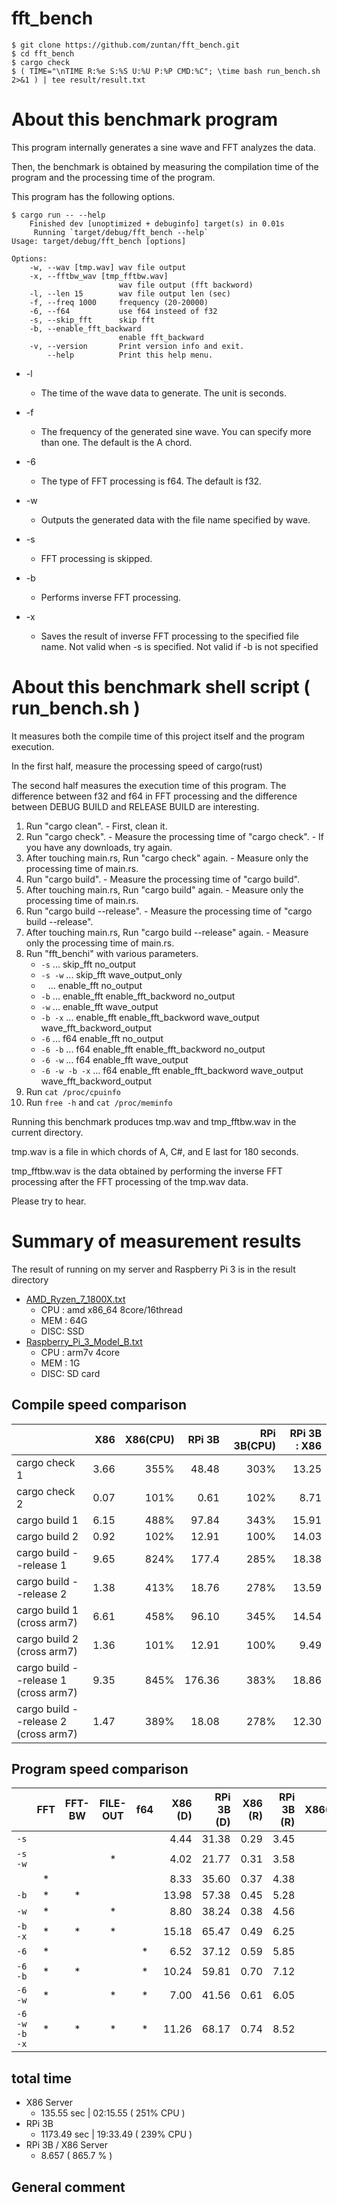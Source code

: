 # fft_bench

```
$ git clone https://github.com/zuntan/fft_bench.git
$ cd fft_bench
$ cargo check
$ ( TIME="\nTIME R:%e S:%S U:%U P:%P CMD:%C"; \time bash run_bench.sh 2>&1 ) | tee result/result.txt
```

# About this benchmark program

This program internally generates a sine wave and FFT analyzes the data.

Then, the benchmark is obtained by measuring the compilation time of the program and the processing time of the program.

This program has the following options.


```
$ cargo run -- --help
    Finished dev [unoptimized + debuginfo] target(s) in 0.01s
     Running `target/debug/fft_bench --help`
Usage: target/debug/fft_bench [options]

Options:
    -w, --wav [tmp.wav] wav file output
    -x, --fftbw_wav [tmp_fftbw.wav]
                        wav file output (fft backword)
    -l, --len 15        wav file output len (sec)
    -f, --freq 1000     frequency (20-20000)
    -6, --f64           use f64 insteed of f32
    -s, --skip_fft      skip fft
    -b, --enable_fft_backward
                        enable fft_backward
    -v, --version       Print version info and exit.
        --help          Print this help menu.
```

 - -l
    - The time of the wave data to generate. The unit is seconds.

 - -f
    - The frequency of the generated sine wave. You can specify more than one. The default is the A chord.

 - -6
    - The type of FFT processing is f64. The default is f32.

 - -w
    - Outputs the generated data with the file name specified by wave.

 - -s
    - FFT processing is skipped.

 - -b
    - Performs inverse FFT processing.

 - -x
    - Saves the result of inverse FFT processing to the specified file name. Not valid when -s is specified. Not valid if -b is not specified

# About this benchmark shell script ( run_bench.sh )

It measures both the compile time of this project itself and the program execution.

In the first half, measure the processing speed of cargo(rust)

The second half measures the execution time of this program. The difference between f32 and f64 in FFT processing and the difference between DEBUG BUILD and RELEASE BUILD are interesting.

 1.  Run "cargo clean".
    - First, clean it.
 1.  Run "cargo check".
    - Measure the processing time of "cargo check".
    - If you have any downloads, try again.
 1.  After touching main.rs, Run "cargo check" again.
    - Measure only the processing time of main.rs.
 1.  Run "cargo build".
    - Measure the processing time of "cargo build".
 1.  After touching main.rs, Run "cargo build" again.
    - Measure only the processing time of main.rs.
 1.  Run "cargo build --release".
    - Measure the processing time of "cargo build --release".
 1.  After touching main.rs, Run "cargo build --release" again.
    - Measure only the processing time of main.rs.
 1. Run "fft_benchi" with various parameters.
    - ```-s``` ... skip_fft no_output
    - ```-s -w``` ... skip_fft wave_output_only
    - ``` ```   ... enable_fft no_output
    - ```-b```  ... enable_fft enable_fft_backword no_output
    - ```-w```  ... enable_fft wave_output
    - ```-b -x``` ... enable_fft enable_fft_backword wave_output wave_fft_backword_output
    - ```-6```    ... f64 enable_fft no_output
    - ```-6 -b``` ... f64 enable_fft enable_fft_backword no_output
    - ```-6 -w``` ... f64 enable_fft wave_output
    - ```-6 -w -b -x``` ... f64 enable_fft enable_fft_backword wave_output wave_fft_backword_output
 1. Run ```cat /proc/cpuinfo```
 1. Run ```free -h``` and ```cat /proc/meminfo```

Running this benchmark produces tmp.wav and tmp_fftbw.wav in the current directory.

tmp.wav is a file in which chords of A, C#, and E last for 180 seconds.

tmp_fftbw.wav is the data obtained by performing the inverse FFT processing after the FFT processing of the tmp.wav data.

Please try to hear.

# Summary of measurement results

The result of running on my server and Raspberry Pi 3 is in the result directory

 - <a href="result/AMD_Ryzen_7_1800X.txt">AMD_Ryzen_7_1800X.txt</a>
    - CPU : amd x86_64 8core/16thread
    - MEM : 64G
    - DISC: SSD
 - <a href="result/Raspberry_Pi_3_Model_B.txt">Raspberry_Pi_3_Model_B.txt</a>
    - CPU : arm7v 4core
    - MEM : 1G
    - DISC: SD card

## Compile speed comparison

|                                      | X86  | X86(CPU) | RPi 3B    | RPi 3B(CPU) |  RPi 3B : X86 |
|:---                                  |  ---:|      ---:|       ---:|         ---:|           ---:|
| cargo check 1                        | 3.66 | 355%     | 48.48     | 303%        | 13.25         |
| cargo check 2                        | 0.07 | 101%     | 0.61      | 102%        | 8.71          |
| cargo build 1                        | 6.15 | 488%     | 97.84     | 343%        | 15.91         |
| cargo build 2                        | 0.92 | 102%     | 12.91     | 100%        | 14.03         |
| cargo build --release 1              | 9.65 | 824%     | 177.4     | 285%        | 18.38         |
| cargo build --release 2              | 1.38 | 413%     | 18.76     | 278%        | 13.59         |
| cargo build 1 (cross arm7)           | 6.61 | 458%     | 96.10     | 345%        | 14.54         |
| cargo build 2 (cross arm7)           | 1.36 | 101%     | 12.91     | 100%        | 9.49          |
| cargo build --release 1 (cross arm7) | 9.35 | 845%     | 176.36    | 383%        | 18.86         |
| cargo build --release 2 (cross arm7) | 1.47 | 389%     | 18.08     | 278%        | 12.30         |

## Program speed comparison

|                      | FFT | FFT-BW | FILE-OUT | f64 | X86 (D)| RPi 3B (D)| X86 (R)| RPi 3B (R)| X86(D)/(R) | RPi 3B (D)/(R) | RPi 3B(D) : X86(D) | RPi 3B(R) : X86(R) |
|:---                  |:---:|:---:   |:---:     |:---:|    ---:|       ---:|    ---:|       ---:|        ---:|            ---:|                ---:|                ---:|
| ```-s```             |     |        |          |     | 4.44   | 31.38     | 0.29   | 3.45      | 15.31      | 9.10           | 7.07               | 9.10               |
| ```-s -w```          |     |        | *        |     | 4.02   | 21.77     | 0.31   | 3.58      | 12.97      | 6.08           | 5.42               | 6.08               |
| ``` ```              | *   |        |          |     | 8.33   | 35.60     | 0.37   | 4.38      | 22.51      | 8.13           | 4.27               | 8.13               |
| ```-b```             | *   | *      |          |     | 13.98  | 57.38     | 0.45   | 5.28      | 31.07      | 10.87          | 4.10               | 10.87              |
| ```-w```             | *   |        | *        |     | 8.80   | 38.24     | 0.38   | 4.56      | 23.16      | 8.39           | 4.35               | 8.39               |
| ```-b -x```          | *   | *      | *        |     | 15.18  | 65.47     | 0.49   | 6.25      | 30.98      | 10.48          | 4.31               | 10.48              |
| ```-6```             | *   |        |          | *   | 6.52   | 37.12     | 0.59   | 5.85      | 11.05      | 6.35           | 5.69               | 6.35               |
| ```-6 -b```          | *   | *      |          | *   | 10.24  | 59.81     | 0.70   | 7.12      | 14.63      | 8.40           | 5.84               | 8.40               |
| ```-6 -w```          | *   |        | *        | *   | 7.00   | 41.56     | 0.61   | 6.05      | 11.48      | 6.87           | 5.94               | 6.87               |
| ```-6 -w -b -x```    | *   | *      | *        | *   | 11.26  | 68.17     | 0.74   | 8.52      | 15.22      | 8.00           | 6.05               | 8.00               |

## total time

 - X86 Server
     -  135.55 sec | 02:15.55 ( 251% CPU )
 - RPi 3B
     - 1173.49 sec | 19:33.49 ( 239% CPU )
 - RPi 3B / X86 Server
     - 8.657 ( 865.7 % )
     
## General comment

